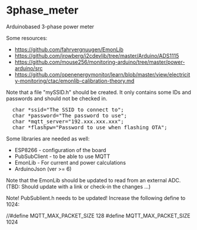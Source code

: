# 3phase_meter
Arduinobased 3-phase power meter

Some resources:
* https://github.com/fahrvergnuugen/EmonLib
* https://github.com/jrowberg/i2cdevlib/tree/master/Arduino/ADS1115
* https://github.com/mouse256/monitoring-arduino/tree/master/power-arduino/src
* https://github.com/openenergymonitor/learn/blob/master/view/electricity-monitoring/ctac/emonlib-calibration-theory.md

Note that a file "mySSID.h" should be created. It only contains some IDs and 
passwords and should not be checked in.

<pre>
  char *ssid="The SSID to connect to";
  char *password="The password to use";
  char *mqtt_server="192.xxx.xxx.xxx";
  char *flashpw="Password to use when flashing OTA";
</pre>

Some libraries are needed as well:

* ESP8266 - configuration of the board
* PubSubClient - to be able to use MQTT
* EmonLib - For current and power calculations
* ArduinoJson (ver >= 6)

Note that the EmonLib should be updated to read from an external ADC.<br>
(TBD: Should update with a link or check-in the changes ...)

Note! PubSublient.h needs to be updated! Increase the following define to 1024:

//#define MQTT_MAX_PACKET_SIZE 128
#define MQTT_MAX_PACKET_SIZE 1024
